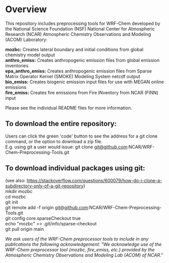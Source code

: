 # Overview
This repository includes preprocessing tools for WRF-Chem developed by the National Science Foundation (NSF) National Center for Atmospheric Research (NCAR) Atmospheric Chemistry Observations and Modeling (ACOM) Laboratory: </br>

**mozbc:** Creates lateral boundary and initial conditions from global chemistry model output </br>
**anthro_emiss:** Creates anthropogenic emission files from global emission inventories </br>
**epa_anthro_emiss:** Creates anthropogenic emission files from Sparse Matrix Operator Kernel (SMOKE) Modeling System netcdf output  </br>
**bio_emiss:** Creates biogenic emission input files for use with MEGAN online emissions  </br>
**fire_emiss:** Creates fire emissions from Fire INventory from NCAR (FINN) input   </br>

Please see the individual README files for more information.   </br>

## **To download the entire repository:** </br>
Users can click the green 'code' button to see the address for a git clone command, or the option to download a zip file. </br>
E.g. using git a user would issue: git clone git@github.com:NCAR/WRF-Chem-Preprocessing-Tools.git </br>


## **To download individual packages using git:** </br>
(see also: https://stackoverflow.com/questions/600079/how-do-i-clone-a-subdirectory-only-of-a-git-repository) </br>
  mkdir mozbc </br>
  cd mozbc </br>
  git init </br>
  git remote add -f origin git@github.com:NCAR/WRF-Chem-Preprocessing-Tools.git </br>
  git config core.sparseCheckout true </br>
  echo "mozbc" >> .git/info/sparse-checkout  </br>
  git pull origin main </br>


*We ask users of the WRF-Chem preprocessor tools to include in any publications the following acknowledgement:
"We acknowledge use of the WRF-Chem preprocessor tool {mozbc, fire_emiss, etc.} provided by the Atmospheric Chemistry Observations and Modeling Lab (ACOM) of NCAR."*
